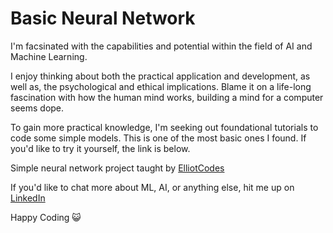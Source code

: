 # Basic Neural Network
I'm facsinated with the capabilities and potential within the field of AI and Machine Learning.

I enjoy thinking about both the practical application and development, as well as, the psychological and ethical implications. Blame it on a life-long fascination with how the human mind works, building a mind for a computer seems dope.

To gain more practical knowledge, I'm seeking out foundational tutorials to code some simple models. This is one of the most basic ones I found. If you'd like to try it yourself, the link is below.

Simple neural network project taught by [ElliotCodes](https://github.com/MaeYoungPhan/basicNeuralNetwork.git)

If you'd like to chat more about ML, AI, or anything else, hit me up on [LinkedIn](https://www.linkedin.com/in/maeyoungphan/)

Happy Coding 😺
